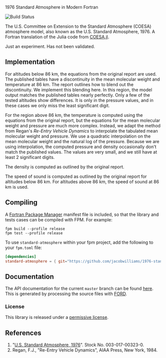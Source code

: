 1976 Standard Atmosphere in Modern Fortran

![Build Status](https://github.com/jacobwilliams/1976-standard-atmosphere/actions/workflows/CI.yml/badge.svg)

The U.S. Committee on Extension to the Standard Atmosphere (COESA) atmosphere
model, also known as the U.S. Standard Atmosphere, 1976. A Fortran translation of the Julia code from [COESA.jl](https://github.com/danielmatz/COESA.jl).

Just an experiment. Has not been validated.

## Implementation

For altitudes below 86 km, the equations from the original report are used.  The
published tables have a discontinuity in the mean molecular weight and
temperature at 86 km.  The report outlines how to blend out the discontinuity.
We implement this blending here.  In this region, the model output matches the
published tables nearly perfectly.  Only a few of the tested altitudes show
differences.  It is only in the pressure values, and in these cases we only miss
the least significant digit.

For the region above 86 km, the temperature is computed using the equations from
the original report, but the equations for the mean molecular weight and
pressure are much more complex.  Instead, we adapt the method from Regan's
_Re-Entry Vehicle Dynamics_ to interpolate the tabulated mean molecular weight
and pressure.  We use a quadratic interpolation on the mean molecular weight and
the natural log of the pressure.  Because we are using interpolation, the
computed pressure and density occasionally don't match the published values.
The values are very small, and we still have at least 2 significant digits.

The density is computed as outlined by the original report.

The speed of sound is computed as outlined by the original report for altitudes
below 86 km.  For altitudes above 86 km, the speed of sound at 86 km is used.

## Compiling

A [Fortran Package Manager](https://github.com/fortran-lang/fpm) manifest file is included, so that the library and tests cases can be compiled with FPM. For example:

```
fpm build --profile release
fpm test --profile release
```

To use `standard-atmosphere` within your fpm project, add the following to your `fpm.toml` file:
```toml
[dependencies]
standard-atmosphere = { git="https://github.com/jacobwilliams/1976-standard-atmosphere.git" }
```

## Documentation

The API documentation for the current ```master``` branch can be found [here](https://jacobwilliams.github.io/1976-standard-atmosphere/).  This is generated by processing the source files with [FORD](https://github.com/Fortran-FOSS-Programmers/ford).

### License

This library is released under a [permissive license](https://github.com/jacobwilliams/1976-standard-atmosphere/blob/master/LICENSE).

## References

1. "[U.S. Standard Atmosphere, 1976](http://ntrs.nasa.gov/archive/nasa/casi.ntrs.nasa.gov/19770009539.pdf)". Stock No. 003-017-00323-0.
2. Regan, F.J., "Re-Entry Vehicle Dynamics", AIAA Press, New York, 1984.